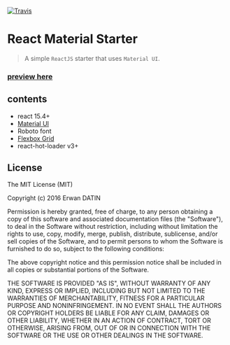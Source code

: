 [![Travis](https://img.shields.io/travis/rust-lang/rust.svg)](https://github.com/MacKentoch/react-material-starter)

# React Material Starter

> A simple `ReactJS` starter that uses `Material UI`.

### [preview here](https://mackentoch.github.io/react-material-starter)

## contents
 - react 15.4+
 - [Material UI](http://www.material-ui.com/)
 - Roboto font
 - [Flexbox Grid](http://flexboxgrid.com/)
 - react-hot-loader v3+



 ## License

 The MIT License (MIT)

 Copyright (c) 2016 Erwan DATIN

 Permission is hereby granted, free of charge, to any person obtaining a copy of this software and associated documentation files (the "Software"), to deal in the Software without restriction, including without limitation the rights to use, copy, modify, merge, publish, distribute, sublicense, and/or sell copies of the Software, and to permit persons to whom the Software is furnished to do so, subject to the following conditions:

 The above copyright notice and this permission notice shall be included in all copies or substantial portions of the Software.

 THE SOFTWARE IS PROVIDED "AS IS", WITHOUT WARRANTY OF ANY KIND, EXPRESS OR IMPLIED, INCLUDING BUT NOT LIMITED TO THE WARRANTIES OF MERCHANTABILITY, FITNESS FOR A PARTICULAR PURPOSE AND NONINFRINGEMENT. IN NO EVENT SHALL THE AUTHORS OR COPYRIGHT HOLDERS BE LIABLE FOR ANY CLAIM, DAMAGES OR OTHER LIABILITY, WHETHER IN AN ACTION OF CONTRACT, TORT OR OTHERWISE, ARISING FROM, OUT OF OR IN CONNECTION WITH THE SOFTWARE OR THE USE OR OTHER DEALINGS IN THE SOFTWARE.
